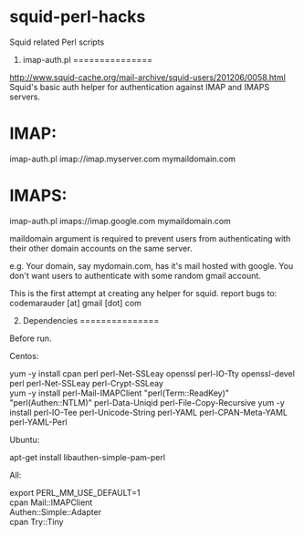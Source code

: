 squid-perl-hacks
================

Squid related Perl scripts

1. imap-auth.pl
===============

http://www.squid-cache.org/mail-archive/squid-users/201206/0058.html
Squid's basic auth helper for authentication against IMAP and IMAPS servers.

IMAP:
=====
imap-auth.pl imap://imap.myserver.com mymaildomain.com

IMAPS:
======
imap-auth.pl imaps://imap.google.com mymaildomain.com

maildomain argument is required to prevent users from authenticating with their other domain accounts
on the same server.

e.g.
Your domain, say mydomain.com, has it's mail hosted with google. You don't want users to authenticate
with some random gmail account.


This is the first attempt at creating any helper for squid.
report bugs to: codemarauder [at] gmail [dot] com

2. Dependencies
===============

Before run.

Centos: 
  
  yum -y install cpan perl perl-Net-SSLeay openssl perl-IO-Tty openssl-devel perl perl-Net-SSLeay perl-Crypt-SSLeay  
  yum -y install perl-Mail-IMAPClient  "perl(Term::ReadKey)"  "perl(Authen::NTLM)"  perl-Data-Uniqid  perl-File-Copy-Recursive 
  yum -y install perl-IO-Tee perl-Unicode-String  perl-YAML perl-CPAN-Meta-YAML perl-YAML-Perl  

Ubuntu:  
  
  apt-get install libauthen-simple-pam-perl 

All: 
  
  export PERL_MM_USE_DEFAULT=1  
  cpan  Mail::IMAPClient  
  Authen::Simple::Adapter  
  cpan Try::Tiny 

